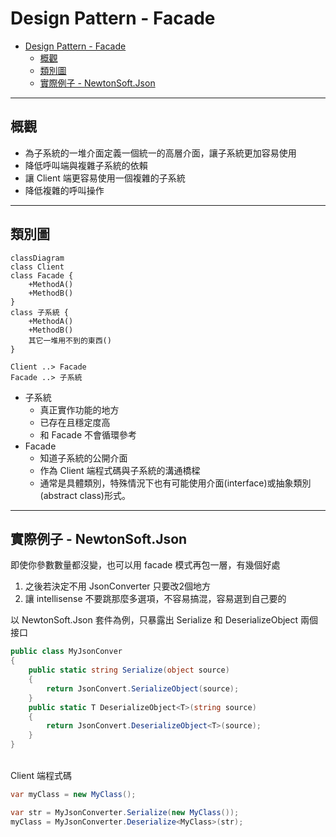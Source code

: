 # Design Pattern - Facade

- [Design Pattern - Facade](#design-pattern---facade)
  - [概觀](#概觀)
  - [類別圖](#類別圖)
  - [實際例子 - NewtonSoft.Json](#實際例子---newtonsoftjson)

---
## 概觀
+ 為子系統的一堆介面定義一個統一的高層介面，讓子系統更加容易使用
+ 降低呼叫端與複雜子系統的依賴
+ 讓 Client 端更容易使用一個複雜的子系統
+ 降低複雜的呼叫操作

---
## 類別圖
```mermaid
classDiagram
class Client
class Facade {
    +MethodA()
    +MethodB()
}
class 子系統 {
    +MethodA()
    +MethodB()
    其它一堆用不到的東西()
}

Client ..> Facade
Facade ..> 子系統
```

+ 子系統
  + 真正實作功能的地方
  + 已存在且穩定度高
  + 和 Facade 不會循環參考
+ Facade
  + 知道子系統的公開介面
  + 作為 Client 端程式碼與子系統的溝通橋樑
  + 通常是具體類別，特殊情況下也有可能使用介面(interface)或抽象類別(abstract class)形式。

---
## 實際例子 - NewtonSoft.Json
即使你參數數量都沒變，也可以用 facade 模式再包一層，有幾個好處
1. 之後若決定不用 JsonConverter 只要改2個地方
2. 讓 intellisense 不要跳那麼多選項，不容易搞混，容易選到自己要的

以 NewtonSoft.Json 套件為例，只暴露出 Serialize 和 DeserializeObject 兩個接口
```csharp
public class MyJsonConver
{
    public static string Serialize(object source)
    {
        return JsonConvert.SerializeObject(source);
    }
    public static T DeserializeObject<T>(string source)
    {
        return JsonConvert.DeserializeObject<T>(source);
    }
}
```

<br/>Client 端程式碼
```csharp
var myClass = new MyClass();

var str = MyJsonConverter.Serialize(new MyClass());
myClass = MyJsonConverter.Deserialize<MyClass>(str);
```